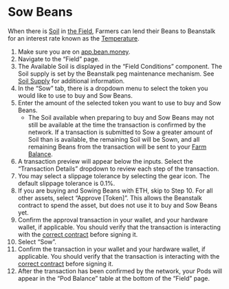 # Sow Beans

When there is [Soil](../../farm/field.md#soil) in [the Field](../../farm/field.md), Farmers can lend their Beans to Beanstalk for an interest rate known as the [Temperature](../../peg-maintenance/temperature.md).

1. Make sure you are on [app.bean.money](https://app.bean.money/).
2. Navigate to the “Field” page.
3. The Available Soil is displayed in the “Field Conditions” component. The Soil supply is set by the Beanstalk peg maintenance mechanism. See [Soil Supply](../../peg-maintenance/overview.md#soil-supply) for additional information.
4. In the “Sow” tab, there is a dropdown menu to select the token you would like to use to buy and Sow Beans.
5. Enter the amount of the selected token you want to use to buy and Sow Beans.
   * The Soil available when preparing to buy and Sow Beans may not still be available at the time the transaction is confirmed by the network. If a transaction is submitted to Sow a greater amount of Soil than is available, the remaining Soil will be Sown, and all remaining Beans from the transaction will be sent to your [Farm Balance](../../additional-resources/asset-states.md).
6. A transaction preview will appear below the inputs. Select the “Transaction Details” dropdown to review each step of the transaction.
7. You may select a slippage tolerance by selecting the gear icon. The default slippage tolerance is 0.1%.
8. If you are buying and Sowing Beans with ETH, skip to Step 10. For all other assets, select “Approve \[Token]”. This allows the Beanstalk contract to spend the asset, but does not use it to buy and Sow Beans yet.
9. Confirm the approval transaction in your wallet, and your hardware wallet, if applicable. You should verify that the transaction is interacting with the [correct contract](../../additional-resources/contracts.md) before signing it.
10. Select “Sow”.
11. Confirm the transaction in your wallet and your hardware wallet, if applicable. You should verify that the transaction is interacting with the [correct contract](../../additional-resources/contracts.md) before signing it.
12. After the transaction has been confirmed by the network, your Pods will appear in the “Pod Balance” table at the bottom of the “Field” page.

